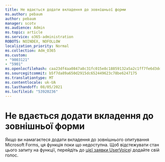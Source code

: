 ```yaml
---
title: Не вдається додати вкладення до зовнішньої форми
ms.author: pebaum
author: pebaum
manager: scotv
ms.audience: Admin
ms.topic: article
ms.service: o365-administration
ROBOTS: NOINDEX, NOFOLLOW
localization_priority: Normal
ms.collection: Adm_O365
ms.custom:
- "9003121"
- "5901"
ms.openlocfilehash: caa23df4aa0847a8c31fc015e8c18859132a5a2c1ff7fe6d3dd98357671c3435
ms.sourcegitcommit: b5f7da89a650d2915dc652449623c78be6247175
ms.translationtype: MT
ms.contentlocale: uk-UA
ms.lasthandoff: 08/05/2021
ms.locfileid: "53920236"
---
```

# <a name="unable-to-add-an-attachment-to-an-externally-facing-form"></a>Не вдається додати вкладення до зовнішньої форми

Якщо ви намагаєтеся додати вкладення до зовнішнього опитування Microsoft Forms, ця функція поки що недоступна. Щоб відстежувати стан цього запиту на функції, перейдіть до [цієї заявки UserVoice](https://go.microsoft.com/fwlink/?linkid=2133069)і додайте свій голос.
